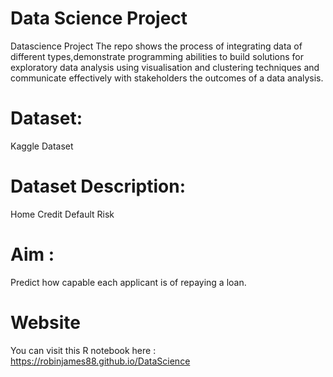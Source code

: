 # Data Science Project
  Datascience Project
  The repo shows the process of integrating data of different types,demonstrate programming   abilities to build solutions for exploratory data analysis using visualisation and         clustering techniques and communicate effectively with stakeholders the outcomes of a       data analysis.

# Dataset: 
  Kaggle Dataset
  
  
# Dataset Description: 

  Home Credit Default Risk


# Aim : 

  Predict how capable each applicant is of repaying a loan.

# Website

  You can visit this R notebook here : https://robinjames88.github.io/DataScience
